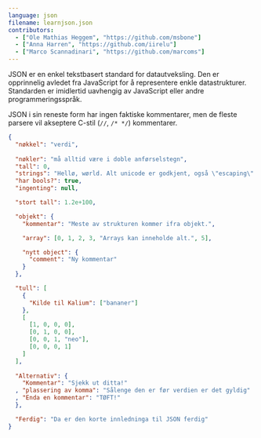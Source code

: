```yaml
--- 
language: json
filename: learnjson.json
contributors:
  - ["Ole Mathias Heggem", "https://github.com/msbone"]
  - ["Anna Harren", "https://github.com/iirelu"]
  - ["Marco Scannadinari", "https://github.com/marcoms"]
---
```


JSON er en enkel tekstbasert standard for datautveksling.
Den er opprinnelig avledet fra JavaScript for å representere enkle datastrukturer.
Standarden er imidlertid uavhengig av JavaScript eller andre programmeringsspråk.

JSON i sin reneste form har ingen faktiske kommentarer, men de fleste parsere vil akseptere
C-stil (`//`, `/* */`) kommentarer.

```json
{
  "nøkkel": "verdi",
  
  "nøkler": "må alltid være i doble anførselstegn",
  "tall": 0,
  "strings": "Hellø, wørld. Alt unicode er godkjent, også \"escaping\".",
  "har bools?": true,
  "ingenting": null,

  "stort tall": 1.2e+100,

  "objekt": {
    "kommentar": "Meste av strukturen kommer ifra objekt.",

    "array": [0, 1, 2, 3, "Arrays kan inneholde alt.", 5],

    "nytt object": {
      "comment": "Ny kommentar"
    }
  },

  "tull": [
    {
      "Kilde til Kalium": ["bananer"]
    },
    [
      [1, 0, 0, 0],
      [0, 1, 0, 0],
      [0, 0, 1, "neo"],
      [0, 0, 0, 1]
    ]
  ],
  
  "Alternativ": {
    "Kommentar": "Sjekk ut ditta!"
  , "plassering av komma": "Sålenge den er før verdien er det gyldig"
  , "Enda en kommentar": "TØFT!"
  },

  "Ferdig": "Da er den korte innledninga til JSON ferdig"
}
```
